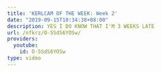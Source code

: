 ```yaml
---
title: 'KERLCAM OF THE WEEK: Week 2'
date: "2019-09-15T10:34:38+08:00"
description: YES I DO KNOW THAT I'M 3 WEEKS LATE
url: /nfkrz/O-5SdS6YOSw/
providers:
  youtube:
    id: O-5SdS6YOSw
type: video
---
```

